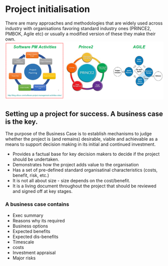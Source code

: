 # Project initialisation

There are many approaches and methodologies that are widely used across industry with organisations favoring standard industry ones \(PRINCE2, PMBOK, Agile etc\) or usually a modified version of these they make their own. ![Project methodologies](../../../.gitbook/assets/methodologies.png)

## Setting up a project for success. A business case is the key.

The purpose of the Business Case is to establish mechanisms to judge whether the project is \(and remains\) desirable, viable and achievable as a means to support decision making in its initial and continued investment.

* Provides a factual base for key decision makers to decide if the project should be undertaken.
* Demonstrates how the project adds value to the organisation
* Has a set of pre-defined standard organisatinal characteristics \(costs, benefit, risk, etc.\)
* It is not all about size - size depends on the cost/benefit.
* It is a living document throughout the project that should be reviewed and signed off at key stages.

### A business case contains

* Exec summary
* Reasons why its required
* Business options
* Expected benefits
* Expected dis-benefits
* Timescale
* costs
* Investment appraisal
* Major risks

